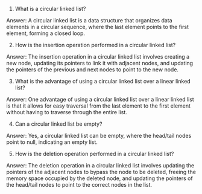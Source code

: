 

1. What is a circular linked list?

Answer: A circular linked list is a data structure that organizes data elements in a circular sequence, where the last element points to the first element, forming a closed loop.

2. How is the insertion operation performed in a circular linked list?

Answer: The insertion operation in a circular linked list involves creating a new node, updating its pointers to link it with adjacent nodes, and updating the pointers of the previous and next nodes to point to the new node.

3. What is the advantage of using a circular linked list over a linear linked list?

Answer: One advantage of using a circular linked list over a linear linked list is that it allows for easy traversal from the last element to the first element without having to traverse through the entire list.

4. Can a circular linked list be empty?

Answer: Yes, a circular linked list can be empty, where the head/tail nodes point to null, indicating an empty list.

5. How is the deletion operation performed in a circular linked list?

Answer: The deletion operation in a circular linked list involves updating the pointers of the adjacent nodes to bypass the node to be deleted, freeing the memory space occupied by the deleted node, and updating the pointers of the head/tail nodes to point to the correct nodes in the list.